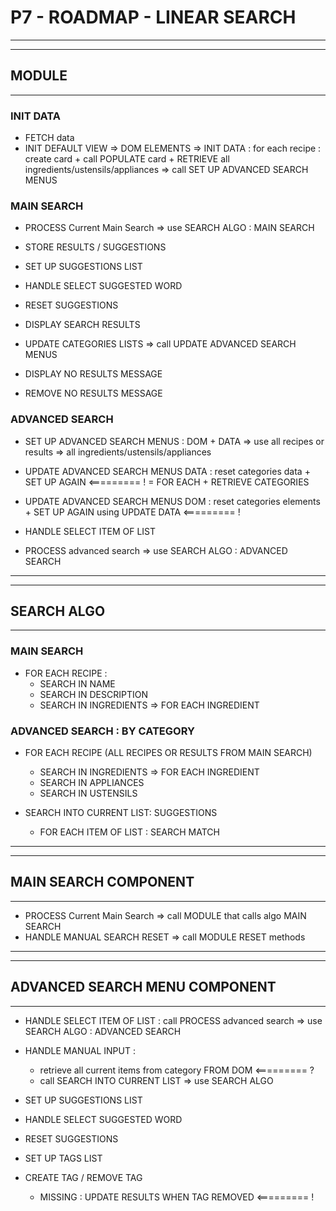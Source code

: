 

# P7 - ROADMAP  - LINEAR SEARCH

---
---

## MODULE 

---

### INIT DATA

- FETCH data
- INIT DEFAULT VIEW => DOM ELEMENTS
                    => INIT DATA  : for each recipe : create card + call POPULATE card
                                    + RETRIEVE all ingredients/ustensils/appliances => call SET UP ADVANCED SEARCH MENUS


### MAIN SEARCH 

- PROCESS Current Main Search => use SEARCH ALGO : MAIN SEARCH

- STORE RESULTS / SUGGESTIONS

- SET UP SUGGESTIONS LIST
- HANDLE SELECT SUGGESTED WORD
- RESET SUGGESTIONS

- DISPLAY SEARCH RESULTS
- UPDATE CATEGORIES LISTS => call UPDATE ADVANCED SEARCH MENUS

- DISPLAY NO RESULTS MESSAGE
- REMOVE NO RESULTS MESSAGE



### ADVANCED SEARCH 

- SET UP ADVANCED SEARCH MENUS : DOM + DATA =>  use all recipes or results => all ingredients/ustensils/appliances
- UPDATE ADVANCED SEARCH MENUS DATA : reset categories data + SET UP AGAIN  <========= ! = FOR EACH + RETRIEVE CATEGORIES
- UPDATE ADVANCED SEARCH MENUS DOM : reset categories elements + SET UP AGAIN using UPDATE DATA <========= ! 

- HANDLE SELECT ITEM OF LIST
- PROCESS advanced search => use SEARCH ALGO : ADVANCED SEARCH


---
---
## SEARCH ALGO
---

### MAIN SEARCH

- FOR EACH RECIPE : 
    - SEARCH IN NAME
    - SEARCH IN DESCRIPTION
    - SEARCH IN INGREDIENTS => FOR EACH INGREDIENT


### ADVANCED SEARCH : BY CATEGORY

- FOR EACH RECIPE (ALL RECIPES OR RESULTS FROM MAIN SEARCH)
    - SEARCH IN INGREDIENTS => FOR EACH INGREDIENT
    - SEARCH IN APPLIANCES
    - SEARCH IN USTENSILS

- SEARCH INTO CURRENT LIST: SUGGESTIONS
    - FOR EACH ITEM OF LIST : SEARCH MATCH



---
---
## MAIN SEARCH COMPONENT
---

- PROCESS Current Main Search => call MODULE that calls algo MAIN SEARCH
- HANDLE MANUAL SEARCH RESET => call MODULE RESET methods



---
---
## ADVANCED SEARCH MENU COMPONENT
---

- HANDLE SELECT ITEM OF LIST : call PROCESS advanced search => use SEARCH ALGO : ADVANCED SEARCH
- HANDLE MANUAL INPUT : 
    - retrieve all current items from category FROM DOM <========= ?
    - call SEARCH INTO CURRENT LIST => use SEARCH ALGO

- SET UP SUGGESTIONS LIST
- HANDLE SELECT SUGGESTED WORD
- RESET SUGGESTIONS

- SET UP TAGS LIST
- CREATE TAG / REMOVE TAG
    - MISSING : UPDATE RESULTS WHEN TAG REMOVED <========= ! 









